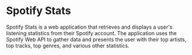 # Spotify Stats

Spotify Stats is a web application that retrieves and displays a user's listening statistics from their Spotify account. The application uses the Spotify Web API to gather data and presents the user with their top artists, top tracks, top genres, and various other statistics.
